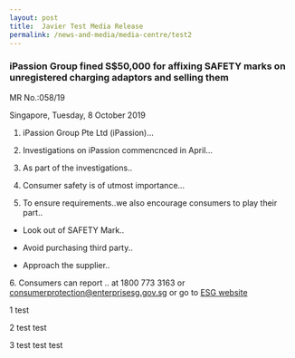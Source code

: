```yaml
---
layout: post
title:  Javier Test Media Release
permalink: /news-and-media/media-centre/test2
---
```

### iPassion Group fined S$50,000 for affixing SAFETY marks on unregistered charging adaptors and selling them

MR No.:058/19

Singapore, Tuesday, 8 October 2019

1. iPassion Group Pte Ltd (iPassion)...

2. Investigations on iPassion commencnced in April...

3. As part of the investigations..

4. Consumer safety is of utmost importance...

5. To ensure requirements..we also encourage consumers to play their part..

* Look out of SAFETY Mark..

* Avoid purchasing third party..

* Approach the supplier..


6\. Consumers can report .. at 1800 773 3163 or <consumerprotection@enterprisesg.gov.sg> or go to [ESG website](www.enterprisesg.gov.sg)

1    test

2    test test

3    test test test 
